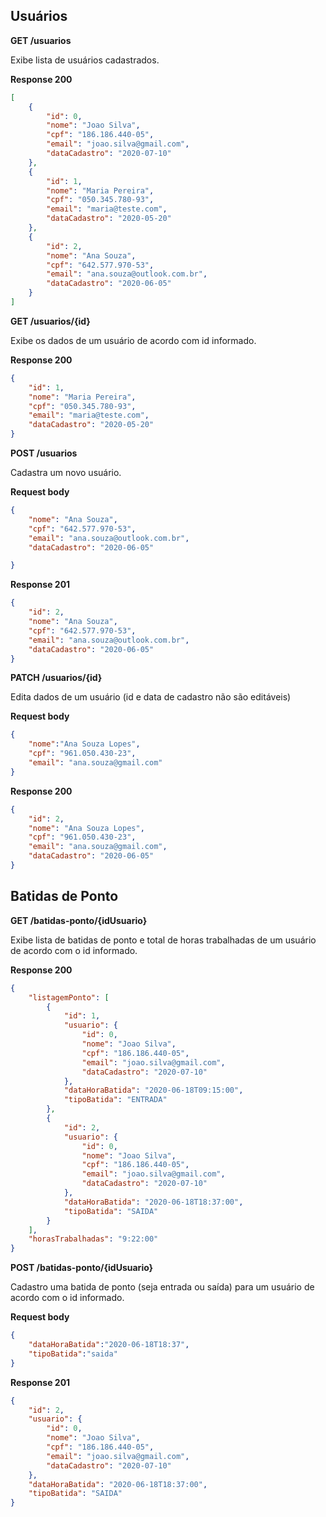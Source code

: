 ## Usuários

**GET /usuarios**

Exibe lista de usuários cadastrados.

**Response 200**

```json
[
    {
        "id": 0,
        "nome": "Joao Silva",
        "cpf": "186.186.440-05",
        "email": "joao.silva@gmail.com",
        "dataCadastro": "2020-07-10"
    },
    {
        "id": 1,
        "nome": "Maria Pereira",
        "cpf": "050.345.780-93",
        "email": "maria@teste.com",
        "dataCadastro": "2020-05-20"
    },
    {
        "id": 2,
        "nome": "Ana Souza",
        "cpf": "642.577.970-53",
        "email": "ana.souza@outlook.com.br",
        "dataCadastro": "2020-06-05"
    }
]
```
**GET /usuarios/{id}**

Exibe os dados de um usuário de acordo com id informado.

**Response 200**

```json
{
    "id": 1,
    "nome": "Maria Pereira",
    "cpf": "050.345.780-93",
    "email": "maria@teste.com",
    "dataCadastro": "2020-05-20"
}
```

**POST /usuarios**

Cadastra um novo usuário.

**Request body**

```json
{
    "nome": "Ana Souza",
    "cpf": "642.577.970-53",
    "email": "ana.souza@outlook.com.br",
    "dataCadastro": "2020-06-05"

}
```
**Response 201**

```json
{
    "id": 2,
    "nome": "Ana Souza",
    "cpf": "642.577.970-53",
    "email": "ana.souza@outlook.com.br",
    "dataCadastro": "2020-06-05"
}
```

**PATCH /usuarios/{id}**

Edita dados de um usuário (id e data de cadastro não são editáveis)

**Request body**

```json
{
    "nome":"Ana Souza Lopes",
    "cpf": "961.050.430-23",
    "email": "ana.souza@gmail.com"
}
```

**Response 200**

```json
{
    "id": 2,
    "nome": "Ana Souza Lopes",
    "cpf": "961.050.430-23",
    "email": "ana.souza@gmail.com",
    "dataCadastro": "2020-06-05"
}
```

## Batidas de Ponto

**GET /batidas-ponto/{idUsuario}**

Exibe lista de batidas de ponto e total de horas trabalhadas de um usuário de acordo com o id informado.

**Response 200**

```json
{
    "listagemPonto": [
        {
            "id": 1,
            "usuario": {
                "id": 0,
                "nome": "Joao Silva",
                "cpf": "186.186.440-05",
                "email": "joao.silva@gmail.com",
                "dataCadastro": "2020-07-10"
            },
            "dataHoraBatida": "2020-06-18T09:15:00",
            "tipoBatida": "ENTRADA"
        },
        {
            "id": 2,
            "usuario": {
                "id": 0,
                "nome": "Joao Silva",
                "cpf": "186.186.440-05",
                "email": "joao.silva@gmail.com",
                "dataCadastro": "2020-07-10"
            },
            "dataHoraBatida": "2020-06-18T18:37:00",
            "tipoBatida": "SAIDA"
        }
    ],
    "horasTrabalhadas": "9:22:00"
}
```

**POST /batidas-ponto/{idUsuario}**

Cadastro uma batida de ponto (seja entrada ou saída) para um usuário de
acordo com o id informado.

**Request body**

```json
{
    "dataHoraBatida":"2020-06-18T18:37",
    "tipoBatida":"saida"
}
```

**Response 201**

```json
{
    "id": 2,
    "usuario": {
        "id": 0,
        "nome": "Joao Silva",
        "cpf": "186.186.440-05",
        "email": "joao.silva@gmail.com",
        "dataCadastro": "2020-07-10"
    },
    "dataHoraBatida": "2020-06-18T18:37:00",
    "tipoBatida": "SAIDA"
}
```